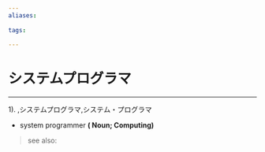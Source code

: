 ```yaml
---
aliases:
    
tags:
    
---
```


# システムプログラマ
---
1).
,システムプログラマ,システム・プログラマ

- system programmer
**( Noun; Computing)**
> see also: 
            